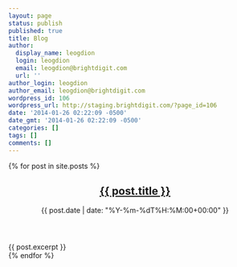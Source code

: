 ```yaml
---
layout: page
status: publish
published: true
title: Blog
author:
  display_name: leogdion
  login: leogdion
  email: leogdion@brightdigit.com
  url: ''
author_login: leogdion
author_email: leogdion@brightdigit.com
wordpress_id: 106
wordpress_url: http://staging.brightdigit.com/?page_id=106
date: '2014-01-26 02:22:09 -0500'
date_gmt: '2014-01-26 02:22:09 -0500'
categories: []
tags: []
comments: []
---
```

 {% for post in site.posts %}
  <article class="post type-post status-publish format-standard hentry category-uncategorized">
  <header>
    <h2 class="entry-title"><a href="{{ post.url | prepend: site.baseurl }}">{{ post.title }}</a></h2>
    <time class="published" datetime="%Y-%m-%dT%H:%M:00+00:00">{{ post.date | date: "%Y-%m-%dT%H:%M:00+00:00" }}</time>
  </header>
  <div class="entry-summary">
    {{ post.excerpt }}
  </div>
  </article>
    {% endfor %}
